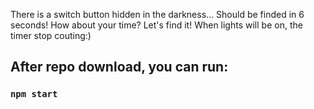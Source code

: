 There is a switch button hidden in the darkness...
Should be finded in 6 seconds! How about your time?
Let's find it!
When lights will be on, the timer stop couting:) 

## After repo download, you can run:

### `npm start`
